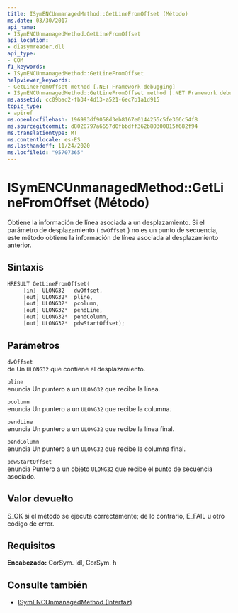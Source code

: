 ```yaml
---
title: ISymENCUnmanagedMethod::GetLineFromOffset (Método)
ms.date: 03/30/2017
api_name:
- ISymENCUnmanagedMethod.GetLineFromOffset
api_location:
- diasymreader.dll
api_type:
- COM
f1_keywords:
- ISymENCUnmanagedMethod::GetLineFromOffset
helpviewer_keywords:
- GetLineFromOffset method [.NET Framework debugging]
- ISymENCUnmanagedMethod::GetLineFromOffset method [.NET Framework debugging]
ms.assetid: cc09bad2-fb34-4d13-a521-6ec7b1a1d915
topic_type:
- apiref
ms.openlocfilehash: 196993df9058d3eb8167e0144255c5fe366c54f8
ms.sourcegitcommit: d8020797a6657d0fbbdff362b80300815f682f94
ms.translationtype: MT
ms.contentlocale: es-ES
ms.lasthandoff: 11/24/2020
ms.locfileid: "95707365"
---
```

# <a name="isymencunmanagedmethodgetlinefromoffset-method"></a>ISymENCUnmanagedMethod::GetLineFromOffset (Método)

Obtiene la información de línea asociada a un desplazamiento. Si el parámetro de desplazamiento ( `dwOffset` ) no es un punto de secuencia, este método obtiene la información de línea asociada al desplazamiento anterior.  
  
## <a name="syntax"></a>Sintaxis  
  
```cpp  
HRESULT GetLineFromOffset(  
     [in]  ULONG32   dwOffset,  
     [out] ULONG32*  pline,  
     [out] ULONG32*  pcolumn,  
     [out] ULONG32*  pendLine,  
     [out] ULONG32*  pendColumn,  
     [out] ULONG32*  pdwStartOffset);  
```  
  
## <a name="parameters"></a>Parámetros  

 `dwOffset`  
 de Un `ULONG32` que contiene el desplazamiento.  
  
 `pline`  
 enuncia Un puntero a un `ULONG32` que recibe la línea.  
  
 `pcolumn`  
 enuncia Un puntero a un `ULONG32` que recibe la columna.  
  
 `pendLine`  
 enuncia Un puntero a un `ULONG32` que recibe la línea final.  
  
 `pendColumn`  
 enuncia Un puntero a un `ULONG32` que recibe la columna final.  
  
 `pdwStartOffset`  
 enuncia Puntero a un objeto `ULONG32` que recibe el punto de secuencia asociado.  
  
## <a name="return-value"></a>Valor devuelto  

 S_OK si el método se ejecuta correctamente; de lo contrario, E_FAIL u otro código de error.  
  
## <a name="requirements"></a>Requisitos  

 **Encabezado:** CorSym. idl, CorSym. h  
  
## <a name="see-also"></a>Consulte también

- [ISymENCUnmanagedMethod (Interfaz)](isymencunmanagedmethod-interface.md)
